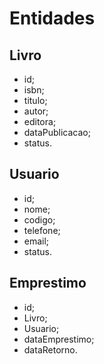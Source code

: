 # Entidades

## Livro
* id;
* isbn;
* titulo;
* autor;
* editora;
* dataPublicacao;
* status.


## Usuario
* id;
* nome;
* codigo;
* telefone;
* email;
* status.

## Emprestimo
* id;
* Livro;
* Usuario;
* dataEmprestimo;
* dataRetorno.

